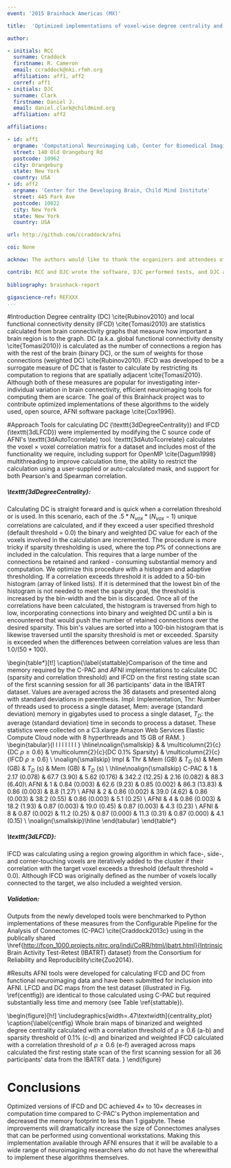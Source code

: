 ```yaml
---
event: '2015 Brainhack Americas (MX)'

title:  'Optimized implementations of voxel-wise degree centrality and local functional connectivity density mapping in AFNI'

author:

- initials: RCC
  surname: Craddock
  firstname: R. Cameron
  email: ccraddock@nki.rfmh.org
  affiliation: aff1, aff2
  corref: aff1
- initials: DJC
  surname: Clark
  firstname: Daniel J.
  email: daniel.clark@childmind.org
  affiliation: aff2

affiliations: 

- id: aff1
  orgname: 'Computational Neuroimaging Lab, Center for Biomedical Imaging and Neuromodulation, Nathan Kline Institute for Psychiatric Research'
  street: 140 Old Orangeburg Rd
  postcode: 10962
  city: Orangeburg
  state: New York
  country: USA
- id: aff2
  orgname: 'Center for the Developing Brain, Child Mind Institute'
  street: 445 Park Ave
  postcode: 10022
  city: New York
  state: New York
  country: USA

url: http://github.com/ccraddock/afni

coi: None

acknow: The authors would like to thank the organizers and attendees of Brainhack MX and the developers of AFNI. This project was funded in part by a Educational Research Grant from Amazon Web Services.

contrib: RCC and DJC wrote the software, DJC performed tests, and DJC and RCC wrote the report.
  
bibliography: brainhack-report

gigascience-ref: REFXXX
...
```


#Introduction
Degree centrality (DC) \cite{Rubinov2010} and local functional connectivity density (lFCD) \cite{Tomasi2010} are statistics calculated from brain connectivity graphs that measure how important a brain region is to the graph. DC (a.k.a. global functional connectivity density \cite{Tomasi2010}) is calculated as the number of connections a region has with the rest of the brain (binary DC), or the sum of weights for those connections (weighted DC) \cite{Rubinov2010}. lFCD was developed to be a surrogate measure of DC that is faster to calculate by restricting its computation to regions that are spatially adjacent \cite{Tomasi2010}. Although both of these measures are popular for investigating inter-individual variation in brain connectivity, efficient neuroimaging tools for computing them are scarce. The goal of this Brainhack project was to contribute optimized implementations of these algorithms to the widely used, open source, AFNI software package \cite{Cox1996}.

#Approach
Tools for calculating DC (\texttt{3dDegreeCentrality}) and lFCD (\texttt{3dLFCD}) were implemented by modifying the C source code of AFNI's \texttt{3dAutoTcorrelate} tool. \texttt{3dAutoTcorrelate} calculates the voxel $\times$ voxel correlation matrix for a dataset and includes most of the functionality we require, including support for OpenMP \cite{Dagum1998} multithreading to improve calculation time, the ability to restrict the calculation using a user-supplied or auto-calculated mask, and support for both Pearson's and Spearman correlation.

##### \texttt{3dDegreeCentrality}:
Calculating DC is straight forward and is quick when a correlation threshold or is used. In this scenario, each of the $.5*N_{vox}*(N_{vox}-1)$ unique correlations are calculated, and if they exceed a user specified threshold (default threshold = 0.0) the binary and weighted DC value for each of the voxels involved in the calculation are incremented. The procedure is more tricky if sparsity thresholding is used, where the top $P\%$ of connections are included in the calculation. This requires that a large number of the connections be retained and ranked - consuming substantial memory and computation. We optimize this procedure with a histogram and adaptive thresholding. If a correlation exceeds threshold it is added to a 50-bin histogram (array of linked lists). If it is determined that the lowest bin of the histogram is not needed to meet the sparsity goal, the threshold is increased by the bin-width and the bin is discarded. Once all of the correlations have been calculated, the histogram is traversed from high to low, incorporating connections into binary and weighted DC until a bin is encountered that would push the number of retained connections over the desired sparsity. This bin's values are sorted into a 100-bin histogram that is likewise traversed until the sparsity threshold is met or exceeded. Sparsity is exceeded when the differences between correlation values are less than $1.0/(50*100)$.

\begin{table*}[t!]
\caption{\label{stattable}Comparison of the time and memory required by the C-PAC and AFNI implementations to calculate DC (sparsity and correlation threshold) and lFCD on the first resting state scan of the first scanning session for all 36 participants' data in the IBATRT dataset. Values are averaged across the 36 datasets and presented along with standard deviations in parenthesis. Impl: Implementation, Thr: Number of threads used to process a single dataset, Mem: average (standard deviation) memory in gigabytes used to process a single dataset, $T_D$: the average (standard deviation) time in seconds to process a dataset. These statistics were collected on a C3.xlarge Amazon Web Services Elastic Compute Cloud node with 8 hyperthreads and 15 GB of RAM. }
\begin{tabular}{l l l l l l l l }
 \hline\noalign{\smallskip}
          &            & \multicolumn{2}{c}{DC $\rho \geq 0.6$} & \multicolumn{2}{c}{DC $0.1\%$ Sparsity} & \multicolumn{2}{c}{lFCD $\rho \geq 0.6$} \\
    \noalign{\smallskip}
  Impl  & Thr & Mem (GB) & $T_D$ (s) & Mem (GB) & $T_D$ (s) &  Mem (GB) & $T_D$ (s) \\
    \hline\noalign{\smallskip}
  C-PAC   & 1          & 2.17 (0.078) & 67.7 (3.90) & 5.62 (0.176) & 342.2 (12.25) & 2.16 (0.082) & 88.3 (6.40)\\
  AFNI    & 1          & 0.84 (0.003) & 62.6 (9.23) & 0.85 (0.002) & 86.3 (13.83)  & 0.86 (0.003) & 8.8 (1.27) \\
  AFNI    & 2          & 0.86 (0.002) & 39.0 (4.62) & 0.86 (0.003) & 38.2 (0.55)   & 0.86 (0.003) & 5.1 (0.25) \\
  AFNI    & 4          & 0.86 (0.003) & 18.2 (1.93) & 0.87 (0.003) & 19.0 (0.45)   & 0.87 (0.003) & 4.3 (0.23) \\
  AFNI    & 8          & 0.87 (0.002) & 11.2 (0.25) & 0.87 (0.000) & 11.3 (0.31)   & 0.87 (0.000) & 4.1 (0.15) \\
  \noalign{\smallskip}\hline
\end{tabular}
\end{table*}

##### \texttt{3dLFCD}:
lFCD was calculating using a region growing algorithm in which face-, side-, and corner-touching voxels are iteratively added to the cluster if their correlation with the target voxel exceeds a threshold (default threshold = 0.0). Although lFCD was originally defined as the number of voxels locally connected to the target, we also included a weighted version.

##### Validation:
Outputs from the newly developed tools were benchmarked to Python implementations of these measures from the Configurable Pipeline for the Analysis of Connectomes (C-PAC) \cite{Craddock2013c} using in the publically shared \href{http://fcon_1000.projects.nitrc.org/indi/CoRR/html/ibatrt.html}{Intrinsic Brain Activity Test-Retest (IBATRT) dataset} from the Consortium for Reliability and Reproduciblity\cite{Zuo2014}.

#Results
AFNI tools were developed for calculating lFCD and DC from functional neuroimaging data and have been submitted for inclusion into AFNI. LFCD and DC maps from the test dataset (illustrated in Fig. \ref{centfig}) are identical to those calculated using C-PAC but required substantially less time and memory (see Table \ref{stattable}).

\begin{figure}[h!]
  \includegraphics[width=.47\textwidth]{centrality_plot}
  \caption{\label{centfig}
  Whole brain maps of binarized and weighted degree centrality calculated with a correlation threshold of $\rho\geq0.6$ (a-b) 
  and sparsity threshold of 0.1\% (c-d) and binarized and weighted lFCD calculated with a correlation threshold of $\rho\geq0.6$ (e-f) 
  averaged across maps calculated the first resting state scan of the first scanning session for all 36 participants' data from the IBATRT data. }
\end{figure}

# Conclusions
Optimized versions of lFCD and DC achieved 4$\times$ to 10$\times$ decreases in computation time compared to C-PAC's Python implementation and decreased the memory footprint to less than 1 gigabyte. These improvements will dramatically increase the size of Connectomes analyses that can be performed using conventional workstations. Making this implementation available through AFNI ensures that it will be available to a wide range of neuroimaging researchers who do not have the wherewithal to implement these algorithms themselves.
